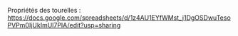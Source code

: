Propriétés des tourelles :
https://docs.google.com/spreadsheets/d/1z4AU1EYfWMst_j1DgOSDwuTesoPVPm0IjUkImUl7PIA/edit?usp=sharing